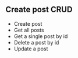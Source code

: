 Create post CRUD
-----------------
- Create post
- Get all posts
- Get a single post by id
- Delete a post by id
- Update a post